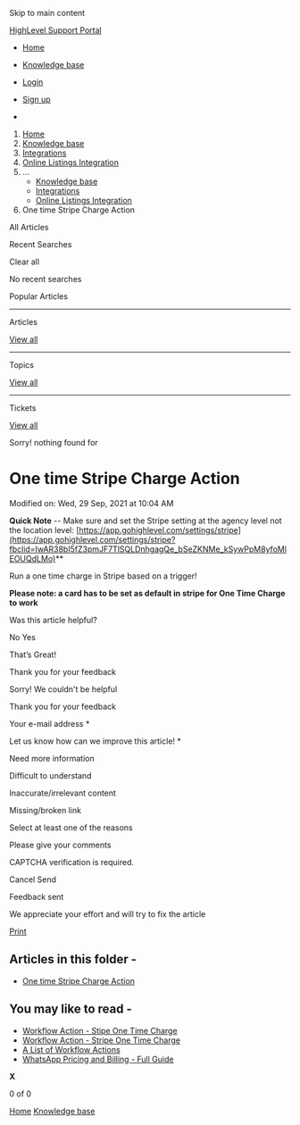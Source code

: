 Skip to main content

[ HighLevel Support Portal ](https://help.gohighlevel.com)

  * [ Home ](/support/home)
  * [ Knowledge base ](/support/solutions)

  * [Login](/support/login)
  * [Sign up](/support/signup)
  * 

  1. [Home](/support/home)
  2. [Knowledge base](/support/solutions)
  3. [Integrations](/support/solutions/48000449584)
  4. [Online Listings Integration](/support/solutions/folders/48000666020)
  5. ... 
     * [Knowledge base](/support/solutions)
     * [Integrations](/support/solutions/48000449584)
     * [Online Listings Integration](/support/solutions/folders/48000666020)
  6. One time Stripe Charge Action

All  Articles 

Recent Searches

Clear all

No recent searches

Popular Articles

* * *

Articles

[View all](/support/search/solutions)

* * *

Topics

[View all](/support/search/topics)

* * *

Tickets

[View all](/support/search/tickets)

Sorry! nothing found for   

# One time Stripe Charge Action

Modified on: Wed, 29 Sep, 2021 at 10:04 AM

**Quick Note** -- Make sure and set the Stripe setting at the agency level not the location level: [https://app.gohighlevel.com/settings/stripe](https://app.gohighlevel.com/settings/stripe?fbclid=IwAR38bI5fZ3pmJF7TlSQLDnhgagQe_bSeZKNMe_kSywPpM8yfoMlEOUQdLMo)**

Run a one time charge in Stripe based on a trigger!  
  
**Please note: a card has to be set as default in stripe for One Time Charge to work**

Was this article helpful?

No  Yes 

That’s Great!

Thank you for your feedback

Sorry! We couldn't be helpful

Thank you for your feedback

Your e-mail address *

Let us know how can we improve this article! *

Need more information 

Difficult to understand 

Inaccurate/irrelevant content 

Missing/broken link 

Select at least one of the reasons 

Please give your comments 

CAPTCHA verification is required. 

Cancel  Send 

Feedback sent

We appreciate your effort and will try to fix the article

[Print](javascript:print\(\))

## Articles in this folder -

  * [One time Stripe Charge Action](/support/solutions/articles/48001151476-one-time-stripe-charge-action)

## You may like to read -

  * [Workflow Action - Stipe One Time Charge](/support/solutions/articles/155000003366-workflow-action-stipe-one-time-charge)
  * [Workflow Action - Stripe One Time Charge](/support/solutions/articles/48001202784-workflow-action-stripe-one-time-charge)
  * [A List of Workflow Actions](/support/solutions/articles/155000002294-a-list-of-workflow-actions)
  * [WhatsApp Pricing and Billing - Full Guide](/support/solutions/articles/155000001428-whatsapp-pricing-and-billing-full-guide)

**X**

0 of 0 []()

[Home](/support/home) [Knowledge base](/support/solutions)
